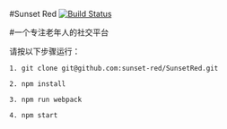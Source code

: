 #Sunset Red
[![Build Status](https://travis-ci.org/sunset-red/SunsetRed.svg?branch=master)](https://travis-ci.org/sunset-red/SunsetRed)

#一个专注老年人的社交平台

请按以下步骤运行：

```
1. git clone git@github.com:sunset-red/SunsetRed.git
```
```
2. npm install
```
```
3. npm run webpack
```
```
4. npm start
```
